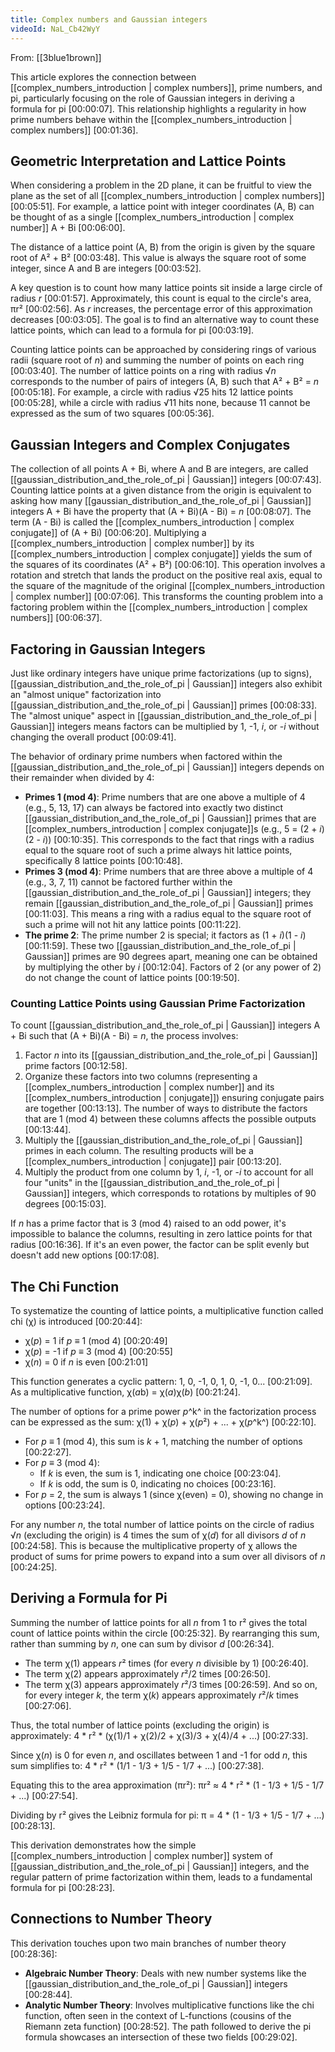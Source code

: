 ```yaml
---
title: Complex numbers and Gaussian integers
videoId: NaL_Cb42WyY
---
```


From: [[3blue1brown]] <br/> 

This article explores the connection between [[complex_numbers_introduction | complex numbers]], prime numbers, and pi, particularly focusing on the role of Gaussian integers in deriving a formula for pi <a class="yt-timestamp" data-t="00:00:07">[00:00:07]</a>. This relationship highlights a regularity in how prime numbers behave within the [[complex_numbers_introduction | complex numbers]] <a class="yt-timestamp" data-t="00:01:36">[00:01:36]</a>.

## Geometric Interpretation and Lattice Points

When considering a problem in the 2D plane, it can be fruitful to view the plane as the set of all [[complex_numbers_introduction | complex numbers]] <a class="yt-timestamp" data-t="00:05:51">[00:05:51]</a>. For example, a lattice point with integer coordinates (A, B) can be thought of as a single [[complex_numbers_introduction | complex number]] A + Bi <a class="yt-timestamp" data-t="00:06:00">[00:06:00]</a>.

The distance of a lattice point (A, B) from the origin is given by the square root of A² + B² <a class="yt-timestamp" data-t="00:03:48">[00:03:48]</a>. This value is always the square root of some integer, since A and B are integers <a class="yt-timestamp" data-t="00:03:52">[00:03:52]</a>.

A key question is to count how many lattice points sit inside a large circle of radius *r* <a class="yt-timestamp" data-t="00:01:57">[00:01:57]</a>. Approximately, this count is equal to the circle's area, πr² <a class="yt-timestamp" data-t="00:02:56">[00:02:56]</a>. As *r* increases, the percentage error of this approximation decreases <a class="yt-timestamp" data-t="00:03:05">[00:03:05]</a>. The goal is to find an alternative way to count these lattice points, which can lead to a formula for pi <a class="yt-timestamp" data-t="00:03:19">[00:03:19]</a>.

Counting lattice points can be approached by considering rings of various radii (square root of *n*) and summing the number of points on each ring <a class="yt-timestamp" data-t="00:03:40">[00:03:40]</a>. The number of lattice points on a ring with radius √*n* corresponds to the number of pairs of integers (A, B) such that A² + B² = *n* <a class="yt-timestamp" data-t="00:05:18">[00:05:18]</a>. For example, a circle with radius √25 hits 12 lattice points <a class="yt-timestamp" data-t="00:05:28">[00:05:28]</a>, while a circle with radius √11 hits none, because 11 cannot be expressed as the sum of two squares <a class="yt-timestamp" data-t="00:05:36">[00:05:36]</a>.

## Gaussian Integers and Complex Conjugates

The collection of all points A + Bi, where A and B are integers, are called [[gaussian_distribution_and_the_role_of_pi | Gaussian]] integers <a class="yt-timestamp" data-t="00:07:43">[00:07:43]</a>. Counting lattice points at a given distance from the origin is equivalent to asking how many [[gaussian_distribution_and_the_role_of_pi | Gaussian]] integers A + Bi have the property that (A + Bi)(A - Bi) = *n* <a class="yt-timestamp" data-t="00:08:07">[00:08:07]</a>. The term (A - Bi) is called the [[complex_numbers_introduction | complex conjugate]] of (A + Bi) <a class="yt-timestamp" data-t="00:06:20">[00:06:20]</a>. Multiplying a [[complex_numbers_introduction | complex number]] by its [[complex_numbers_introduction | complex conjugate]] yields the sum of the squares of its coordinates (A² + B²) <a class="yt-timestamp" data-t="00:06:10">[00:06:10]</a>. This operation involves a rotation and stretch that lands the product on the positive real axis, equal to the square of the magnitude of the original [[complex_numbers_introduction | complex number]] <a class="yt-timestamp" data-t="00:07:06">[00:07:06]</a>. This transforms the counting problem into a factoring problem within the [[complex_numbers_introduction | complex numbers]] <a class="yt-timestamp" data-t="00:06:37">[00:06:37]</a>.

## Factoring in Gaussian Integers

Just like ordinary integers have unique prime factorizations (up to signs), [[gaussian_distribution_and_the_role_of_pi | Gaussian]] integers also exhibit an "almost unique" factorization into [[gaussian_distribution_and_the_role_of_pi | Gaussian]] primes <a class="yt-timestamp" data-t="00:08:33">[00:08:33]</a>. The "almost unique" aspect in [[gaussian_distribution_and_the_role_of_pi | Gaussian]] integers means factors can be multiplied by 1, -1, *i*, or -*i* without changing the overall product <a class="yt-timestamp" data-t="00:09:41">[00:09:41]</a>.

The behavior of ordinary prime numbers when factored within the [[gaussian_distribution_and_the_role_of_pi | Gaussian]] integers depends on their remainder when divided by 4:
*   **Primes 1 (mod 4)**: Prime numbers that are one above a multiple of 4 (e.g., 5, 13, 17) can always be factored into exactly two distinct [[gaussian_distribution_and_the_role_of_pi | Gaussian]] primes that are [[complex_numbers_introduction | complex conjugate]]s (e.g., 5 = (2 + *i*)(2 - *i*)) <a class="yt-timestamp" data-t="00:10:35">[00:10:35]</a>. This corresponds to the fact that rings with a radius equal to the square root of such a prime always hit lattice points, specifically 8 lattice points <a class="yt-timestamp" data-t="00:10:48">[00:10:48]</a>.
*   **Primes 3 (mod 4)**: Prime numbers that are three above a multiple of 4 (e.g., 3, 7, 11) cannot be factored further within the [[gaussian_distribution_and_the_role_of_pi | Gaussian]] integers; they remain [[gaussian_distribution_and_the_role_of_pi | Gaussian]] primes <a class="yt-timestamp" data-t="00:11:03">[00:11:03]</a>. This means a ring with a radius equal to the square root of such a prime will not hit any lattice points <a class="yt-timestamp" data-t="00:11:22">[00:11:22]</a>.
*   **The prime 2**: The prime number 2 is special; it factors as (1 + *i*)(1 - *i*) <a class="yt-timestamp" data-t="00:11:59">[00:11:59]</a>. These two [[gaussian_distribution_and_the_role_of_pi | Gaussian]] primes are 90 degrees apart, meaning one can be obtained by multiplying the other by *i* <a class="yt-timestamp" data-t="00:12:04">[00:12:04]</a>. Factors of 2 (or any power of 2) do not change the count of lattice points <a class="yt-timestamp" data-t="00:19:50">[00:19:50]</a>.

### Counting Lattice Points using Gaussian Prime Factorization

To count [[gaussian_distribution_and_the_role_of_pi | Gaussian]] integers A + Bi such that (A + Bi)(A - Bi) = *n*, the process involves:
1.  Factor *n* into its [[gaussian_distribution_and_the_role_of_pi | Gaussian]] prime factors <a class="yt-timestamp" data-t="00:12:58">[00:12:58]</a>.
2.  Organize these factors into two columns (representing a [[complex_numbers_introduction | complex number]] and its [[complex_numbers_introduction | conjugate]]) ensuring conjugate pairs are together <a class="yt-timestamp" data-t="00:13:13">[00:13:13]</a>. The number of ways to distribute the factors that are 1 (mod 4) between these columns affects the possible outputs <a class="yt-timestamp" data-t="00:13:44">[00:13:44]</a>.
3.  Multiply the [[gaussian_distribution_and_the_role_of_pi | Gaussian]] primes in each column. The resulting products will be a [[complex_numbers_introduction | conjugate]] pair <a class="yt-timestamp" data-t="00:13:20">[00:13:20]</a>.
4.  Multiply the product from one column by 1, *i*, -1, or -*i* to account for all four "units" in the [[gaussian_distribution_and_the_role_of_pi | Gaussian]] integers, which corresponds to rotations by multiples of 90 degrees <a class="yt-timestamp" data-t="00:15:03">[00:15:03]</a>.

If *n* has a prime factor that is 3 (mod 4) raised to an odd power, it's impossible to balance the columns, resulting in zero lattice points for that radius <a class="yt-timestamp" data-t="00:16:36">[00:16:36]</a>. If it's an even power, the factor can be split evenly but doesn't add new options <a class="yt-timestamp" data-t="00:17:08">[00:17:08]</a>.

## The Chi Function

To systematize the counting of lattice points, a multiplicative function called chi (χ) is introduced <a class="yt-timestamp" data-t="00:20:44">[00:20:44]</a>:
*   χ(*p*) = 1 if *p* ≡ 1 (mod 4) <a class="yt-timestamp" data-t="00:20:49">[00:20:49]</a>
*   χ(*p*) = -1 if *p* ≡ 3 (mod 4) <a class="yt-timestamp" data-t="00:20:55">[00:20:55]</a>
*   χ(*n*) = 0 if *n* is even <a class="yt-timestamp" data-t="00:21:01">[00:21:01]</a>

This function generates a cyclic pattern: 1, 0, -1, 0, 1, 0, -1, 0... <a class="yt-timestamp" data-t="00:21:09">[00:21:09]</a>. As a multiplicative function, χ(*a*b) = χ(*a*)χ(*b*) <a class="yt-timestamp" data-t="00:21:24">[00:21:24]</a>.

The number of options for a prime power *p*^k^ in the factorization process can be expressed as the sum: χ(1) + χ(*p*) + χ(*p*²) + ... + χ(*p*^k^) <a class="yt-timestamp" data-t="00:22:10">[00:22:10]</a>.
*   For *p* ≡ 1 (mod 4), this sum is *k* + 1, matching the number of options <a class="yt-timestamp" data-t="00:22:27">[00:22:27]</a>.
*   For *p* ≡ 3 (mod 4):
    *   If *k* is even, the sum is 1, indicating one choice <a class="yt-timestamp" data-t="00:23:04">[00:23:04]</a>.
    *   If *k* is odd, the sum is 0, indicating no choices <a class="yt-timestamp" data-t="00:23:16">[00:23:16]</a>.
*   For *p* = 2, the sum is always 1 (since χ(even) = 0), showing no change in options <a class="yt-timestamp" data-t="00:23:24">[00:23:24]</a>.

For any number *n*, the total number of lattice points on the circle of radius √*n* (excluding the origin) is 4 times the sum of χ(*d*) for all divisors *d* of *n* <a class="yt-timestamp" data-t="00:24:58">[00:24:58]</a>. This is because the multiplicative property of χ allows the product of sums for prime powers to expand into a sum over all divisors of *n* <a class="yt-timestamp" data-t="00:24:25">[00:24:25]</a>.

## Deriving a Formula for Pi

Summing the number of lattice points for all *n* from 1 to r² gives the total count of lattice points within the circle <a class="yt-timestamp" data-t="00:25:32">[00:25:32]</a>. By rearranging this sum, rather than summing by *n*, one can sum by divisor *d* <a class="yt-timestamp" data-t="00:26:34">[00:26:34]</a>.
*   The term χ(1) appears *r*² times (for every *n* divisible by 1) <a class="yt-timestamp" data-t="00:26:40">[00:26:40]</a>.
*   The term χ(2) appears approximately *r*²/2 times <a class="yt-timestamp" data-t="00:26:50">[00:26:50]</a>.
*   The term χ(3) appears approximately *r*²/3 times <a class="yt-timestamp" data-t="00:26:59">[00:26:59]</a>.
And so on, for every integer *k*, the term χ(*k*) appears approximately *r*²/*k* times <a class="yt-timestamp" data-t="00:27:06">[00:27:06]</a>.

Thus, the total number of lattice points (excluding the origin) is approximately:
4 * r² * (χ(1)/1 + χ(2)/2 + χ(3)/3 + χ(4)/4 + ...) <a class="yt-timestamp" data-t="00:27:33">[00:27:33]</a>.

Since χ(*n*) is 0 for even *n*, and oscillates between 1 and -1 for odd *n*, this sum simplifies to:
4 * r² * (1/1 - 1/3 + 1/5 - 1/7 + ...) <a class="yt-timestamp" data-t="00:27:38">[00:27:38]</a>.

Equating this to the area approximation (πr²):
πr² ≈ 4 * r² * (1 - 1/3 + 1/5 - 1/7 + ...) <a class="yt-timestamp" data-t="00:27:54">[00:27:54]</a>.

Dividing by r² gives the Leibniz formula for pi:
π = 4 * (1 - 1/3 + 1/5 - 1/7 + ...) <a class="yt-timestamp" data-t="00:28:13">[00:28:13]</a>.

This derivation demonstrates how the simple [[complex_numbers_introduction | complex number]] system of [[gaussian_distribution_and_the_role_of_pi | Gaussian]] integers, and the regular pattern of prime factorization within them, leads to a fundamental formula for pi <a class="yt-timestamp" data-t="00:28:23">[00:28:23]</a>.

## Connections to Number Theory

This derivation touches upon two main branches of number theory <a class="yt-timestamp" data-t="00:28:36">[00:28:36]</a>:
*   **Algebraic Number Theory**: Deals with new number systems like the [[gaussian_distribution_and_the_role_of_pi | Gaussian]] integers <a class="yt-timestamp" data-t="00:28:44">[00:28:44]</a>.
*   **Analytic Number Theory**: Involves multiplicative functions like the chi function, often seen in the context of L-functions (cousins of the Riemann zeta function) <a class="yt-timestamp" data-t="00:28:52">[00:28:52]</a>.
The path followed to derive the pi formula showcases an intersection of these two fields <a class="yt-timestamp" data-t="00:29:02">[00:29:02]</a>.